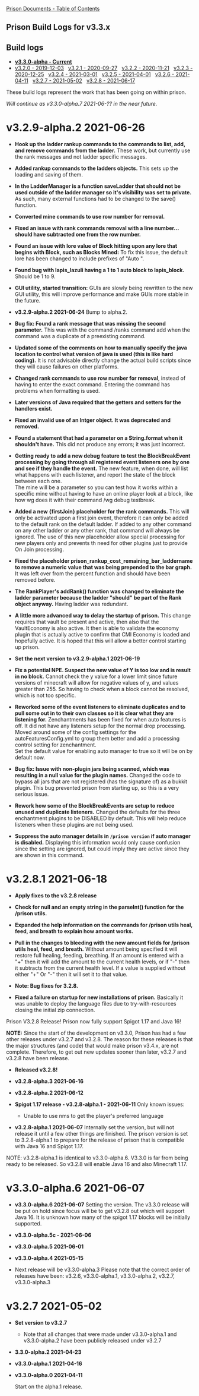 [Prison Documents - Table of Contents](prison_docs_000_toc.md)

## Prison Build Logs for v3.3.x

## Build logs
 - **[v3.3.0-alpha - Current](changelog_v3.3.x.md)**
 - [v3.2.0 - 2019-12-03](prison_changelog_v3.2.0.md)&nbsp;&nbsp;
[v3.2.1 - 2020-09-27](prison_changelog_v3.2.1.md)&nbsp;&nbsp;
[v3.2.2 - 2020-11-21](prison_changelog_v3.2.2.md)&nbsp;&nbsp;
[v3.2.3 - 2020-12-25](prison_changelog_v3.2.3.md)&nbsp;&nbsp;
[v3.2.4 - 2021-03-01](prison_changelog_v3.2.4.md)&nbsp;&nbsp;
[v3.2.5 - 2021-04-01](prison_changelog_v3.2.5.md)&nbsp;&nbsp;
[v3.2.6 - 2021-04-11](prison_changelog_v3.2.6.md)&nbsp;&nbsp;
[v3.2.7 - 2021-05-02](prison_changelog_v3.2.7.md)&nbsp;&nbsp;
[v3.2.8 - 2021-06-17](prison_changelog_v3.2.8.md)
 

These build logs represent the work that has been going on within prison. 


*Will continue as v3.3.0-alpha.7 2021-06-?? in the near future.*


# v3.2.9-alpha.2 2021-06-26


* **Hook up the ladder rankup commands to the commands to list, add, and remove commands from the ladder.**
These work, but currently use the rank messages and not ladder specific messages.


* **Added rankup commands to the ladders objects.** 
This sets up the loading and saving of them.


* **In the LadderManager is a function saveLadder that should not be used outside of the ladder manager so it's visibility was set to private.**
As such, many external functions had to be changed to the save() function.


* **Converted mine commands to use row number for removal.**


* **Fixed an issue with rank commands removal with a line number... should have subtracted one from the row number.**


* **Found an issue with lore value of Block hitting upon any lore that begins with Block, such as Blocks Mined:**
To fix this issue, the default lore has been changed to include prefixes of "Auto ".


* **Found bug with lapis_lazuli having a 1 to 1 auto block to lapis_block.**
Should be 1 to 9.


* **GUI utility, started transition:** GUIs are slowly being rewritten to the new GUI
utility, this will improve performance and make GUIs more stable in the future.



* **v3.2.9-alpha.2 2021-06-24**
Bump to alpha.2.


* **Bug fix: Found a rank message that was missing the second parameter.**
This was with the command /ranks command add when the command was a duplicate of a preexisting command.


* **Updated some of the comments on how to manually specify the java location to control what version of java is used (this is like hard coding).**
It is not advisable directly change the actual build scripts since they will cause failures on other platforms.


* **Changed rank commands to use row number for removal**, instead of having to enter the exact command.
Entering the command has problems when formatting is used.


* **Later versions of Java required that the getters and setters for the handlers exist.**


* **Fixed an invalid use of an Intger object.  It was deprecated and removed.**


* **Found a statement that had a parameter on a String.format when it shouldn't have.**
This did not produce any errors; it was just incorrect.


* **Getting ready to add a new debug feature to test the BlockBreakEvent processing by going through all registered event listeners one by one and see if they handle the event.**
The new feature, when done, will list what happens with each listener, and report the state of the block between each one.  
The mine will be a parameter so you can test how it works within a specific mine without having to have an online player look at a block, like how wg does it with their command /wg debug testbreak.


* **Added a new {firstJoin} placeholder for the rank commands.**
This will only be activated upon a first join event, therefore it can only be added to the default rank on the default ladder. If added to any other command on any other ladder or any other rank, that command will always be ignored.
The use of this new placeholder allow special processing for new players only and prevents th need for other plugins just to provide On Join processing.


* **Fixed the placeholder prison_rankup_cost_remaining_bar_laddername to remove a numeric value that was being prepended to the bar graph.**
It was left over from the percent function and should have been removed before.


* **The RankPlayer's addRank() function was changed to eliminate the ladder parameter because the ladder "should" be part of the Rank object anyway.**
Having ladder was redundant.


* **A little more advanced way to delay the startup of prison.**
This change requires that vault be present and active, then also that the VaultEconomy is also active.  It then is able to validate the economy plugin that is actually active to confirm that CMI Economy is loaded and hopefully active. 
It is hoped that this will allow a better control starting up prison.


* **Set the next version to v3.2.9-alpha.1  2021-06-19**


* **Fix a potential NPE. Suspect the new value of Y is too low and is result in no block.**
Cannot check the y value for a lower limit since future versions of minecraft will allow for negative values of y, and values greater than 255.  So having to check when a block cannot be resolved, which is not too specific.


* **Reworked some of the event listeners to eliminate duplicates and to pull some out in to their own classes so it is clear what they are listening for.**
Zenchantments has been fixed for when auto features is off.  It did not have any listeners setup for the normal drop processing.
Moved around some of the config settings for the autoFeaturesConfig.yml to group them better and add a processing control setting for zenchantment.  
Set the default value for enabling auto manager to true so it will be on by default now.


* **Bug fix: Issue with non-plugin jars being scanned, which was resulting in a null value for the plugin names.**
Changed the code to bypass all jars that are not registered (has the signature of) as a bukkit plugin.
This bug prevented prison from starting up, so this is a very serious issue.


* **Rework how some of the BlockBreakEvents are setup to reduce unused and duplicate listeners.**
Changed the defaults for the three enchantment plugins to be DISABLED by default.  This will help reduce listeners when these plugins are not being used.


* **Suppress the auto manager details in `/prison version` if auto manager is disabled.**
Displaying this information would only cause confusion since the setting are ignored, but could imply they are active since they are shown in this command.


# v3.2.8.1 2021-06-18

* **Apply fixes to the v3.2.8 release**


* **Check for null and an empty string in the parseInt() function for the /prison utils.**


* **Expanded the help information on the commands for /prison utils heal, feed, and breath to explain how amount works.**


* **Pull in the changes to bleeding with the new amount fields for /prison utils heal, feed, and breath.**
Without amount being specified it will restore full healing, feeding, breathing.  If an amount is entered with a "+" then it will add the amount to the current health levels, or if "-" then it subtracts from the current health level.  If a value is supplied without either "+" Or "-" then it will set it to that value.


* **Note: Bug fixes for 3.2.8.**

* **Fixed a failure on startup for new installations of prison.**
Basically it was unable to deploy the language files due to try-with-resources closing the initial zip connection.


Prison V3.2.8 Release!
Prison now fully support Spigot 1.17 and Java 16!


**NOTE:** Since the start of the development on v3.3.0, Prison has had a few other releases under v3.2.7 and v3.2.8.  The reason for these releases is that the major structures (and code) that would make prison v3.4.x, are not complete.  Therefore, to get out new updates sooner than later, v3.2.7 and v3.2.8 have been release.


* **Released v3.2.8!**


* **v3.2.8-alpha.3 2021-06-16**


* **v3.2.8-alpha.2 2021-06-12**

* **Spigot 1.17 release - v3.2.8-alpha.1 - 2021-06-11**
Only known issues: 
   * Unable to use nms to get the player's preferred language

* **v3.2.8-alpha.1 2021-06-07**
Internally set the version, but will not release it until a few other things are finished.
The prison version is set to 3.2.8-alpha.1 to prepare for the release of prison that is compatible with Java 16 and Spigot 1.17.


NOTE: v3.2.8-alpha.1 is identical to v3.3.0-alpha.6.  V3.3.0 is far from being ready to be released.  So v3.2.8 will enable Java 16 and also Minecraft 1.17.


# v3.3.0-alpha.6 2021-06-07


* **v3.3.0-alpha.6 2021-06-07**
Setting the version.  The v3.3.0 release will be put on hold since focus will be to get v3.2.8 out which will support Java 16.  It is unknown how many of the spigot 1.17 blocks will be initially supported.

* **v3.3.0-alpha.5c - 2021-06-06**

* **v3.3.0-alpha.5 2021-06-01**

* **v3.3.0-alpha.4 2021-05-15**


* Next release will be v3.3.0-alpha.3
Please note that the correct order of releases have been: 
v3.2.6, v3.3.0-alpha.1, v3.3.0-alpha.2, v3.2.7, v3.3.0-alpha.3


# v3.2.7 2021-05-02


* **Set version to v3.2.7**
  - Note that all changes that were made under v3.3.0-alpha.1 and v3.3.0-alpha.2 have been publicly released under v3.2.7


* **3.3.0-alpha.2 2021-04-23**


* **v3.3.0-alpha.1 2021-04-16**


* **v3.3.0-alpha.0 2021-04-11**

  Start on the alpha.1 release.
  
